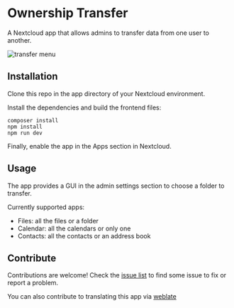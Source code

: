 <!--
SPDX-FileCopyrightText: 2024 Framasoft <https://framasoft.org>
SPDX-FileContributor: Val Jossic <val@framasoft.org>

SPDX-License-Identifier: AGPL-3.0-only
-->

# Ownership Transfer

A Nextcloud app that allows admins to transfer data from one user to another.

![transfer menu](./screenshots/ownership_transfer.png)

## Installation

Clone this repo in the app directory of your Nextcloud environment.

Install the dependencies and build the frontend files:

```
composer install
npm install
npm run dev
```

Finally, enable the app in the Apps section in Nextcloud.

## Usage

The app provides a GUI in the admin settings section to choose a folder to transfer.

Currently supported apps:

 - Files: all the files or a folder
 - Calendar: all the calendars or only one
 - Contacts: all the contacts or an address book

## Contribute 

Contributions are welcome! Check the [issue list](https://framagit.org/framasoft/nextcloud/ownershiptransfer/-/issues) to find some issue to fix or report a problem.

You can also contribute to translating this app via [weblate](https://weblate.framasoft.org/projects/nextcloud/ownership-transfer/)
